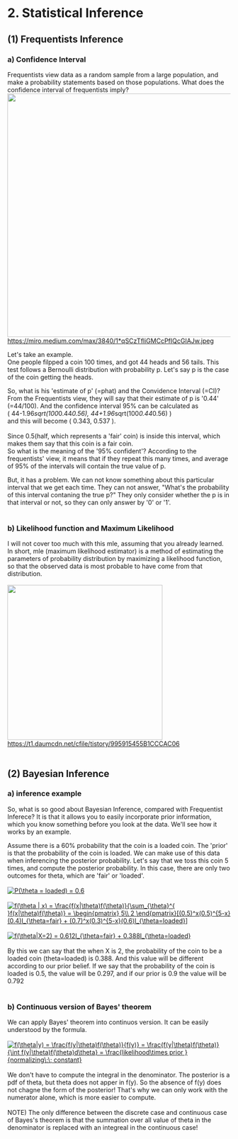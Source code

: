 # 2. Statistical Inference

## (1) Frequentists Inference
### a) Confidence Interval
Frequentists view data as a random sample from a large population, and make a probability statements based on those populations.
What does the confidence interval of frequentists imply?
</br>
<img src="https://miro.medium.com/max/3840/1*qSCzTfliGMCcPfIQcGIAJw.jpeg" width="550" /> </br>
https://miro.medium.com/max/3840/1*qSCzTfliGMCcPfIQcGIAJw.jpeg


Let's take an example. </br>
One people filpped a coin 100 times, and got 44 heads and 56 tails. This test
follows a Bernoulli distribution with probability p. 
Let's say p is the case of the coin getting the heads.
</br>

So, what is his 'estimate of p' (=phat) and the Convidence Interval (=CI)?
From the Frequentists view, they will say that their estimate of p is '0.44' (=44/100).
And the confidence interval 95% can be calculated as </br>
( 44-1.96*sqrt(100*0.44*0.56), 44+1.96*sqrt(100*0.44*0.56) ) </br>
and this will become ( 0.343, 0.537 ).
</br>
</br>
Since 0.5(half, which represents a 'fair' coin) is inside this interval, which makes them say
that this coin is a fair coin.
</br>
So what is the meaning of the '95% confident'?
According to the frequentists' view, it means that if they repeat this many times, and average of
95% of the intervals will contain the true value of p. 
</br>

But, it has a problem. We can not know something about
this particular interval that we get each time. They can not answer, "What's the probability of
this interval contaning the true p?" They only consider whether the p is in that interval or not, so they can only answer by '0' or '1'.
</br>
</br>

### b) Likelihood function and Maximum Likelihood
I will not cover too much with this mle, assuming that you already learned. </br>
In short, mle (maximum likelihood estimator) is a method of estimating the parameters of probability distribution 
by maximizing a likelihood function, so that the observed data is most probable to have come from that distribution.
</br>
</br>
<img src="https://t1.daumcdn.net/cfile/tistory/995915455B1CCCAC06" width="350" /> </br>
https://t1.daumcdn.net/cfile/tistory/995915455B1CCCAC06
</br>
</br>

## (2) Bayesian Inference

### a) inference example
So, what is so good about Bayesian Inference, compared with Frequentist Inferece? It is that it allows you to easily incorporate prior information, which you know something before you look at the data. We'll see how it works by an example.
</br>

Assume there is a 60% probability that the coin is a loaded coin. The 'prior' is that the probability of the coin is loaded. We can make use of this data when inferencing the posterior probability. Let's say that we toss this coin 5 times, and compute 
the posterior probability. In this case, there are only two outcomes for theta, which are 'fair' or 'loaded'.
</br>
</br>
<a href="https://www.codecogs.com/eqnedit.php?latex=P(\theta&space;=&space;loaded)&space;=&space;0.6" target="_blank"><img src="https://latex.codecogs.com/gif.latex?P(\theta&space;=&space;loaded)&space;=&space;0.6" title="P(\theta = loaded) = 0.6" /></a>
</br>
</br>
<a href="https://www.codecogs.com/eqnedit.php?latex=f(\theta&space;|&space;x)&space;=&space;\frac{f(x|\theta)f(\theta)}{\sum_{\theta}^{&space;}f(x|\theta)f(\theta)}&space;=&space;\begin{pmatrix}&space;5\\&space;2&space;\end{pmatrix}[(0.5)^x(0.5)^{5-x}(0.4)I_{\theta=fair}&space;&plus;&space;(0.7)^x(0.3)^{5-x}(0.6)I_{\theta=loaded}]" target="_blank"><img src="https://latex.codecogs.com/gif.latex?f(\theta&space;|&space;x)&space;=&space;\frac{f(x|\theta)f(\theta)}{\sum_{\theta}^{&space;}f(x|\theta)f(\theta)}&space;=&space;\begin{pmatrix}&space;5\\&space;2&space;\end{pmatrix}[(0.5)^x(0.5)^{5-x}(0.4)I_{\theta=fair}&space;&plus;&space;(0.7)^x(0.3)^{5-x}(0.6)I_{\theta=loaded}]" title="f(\theta | x) = \frac{f(x|\theta)f(\theta)}{\sum_{\theta}^{ }f(x|\theta)f(\theta)} = \begin{pmatrix} 5\\ 2 \end{pmatrix}[(0.5)^x(0.5)^{5-x}(0.4)I_{\theta=fair} + (0.7)^x(0.3)^{5-x}(0.6)I_{\theta=loaded}]" /></a>
</br>
</br>
<a href="https://www.codecogs.com/eqnedit.php?latex=f(\theta|X=2)&space;=&space;0.612I_{\theta=fair}&space;&plus;&space;0.388I_{\theta=loaded}" target="_blank"><img src="https://latex.codecogs.com/gif.latex?f(\theta|X=2)&space;=&space;0.612I_{\theta=fair}&space;&plus;&space;0.388I_{\theta=loaded}" title="f(\theta|X=2) = 0.612I_{\theta=fair} + 0.388I_{\theta=loaded}" /></a>
</br>
</br>
By this we can say that the when X is 2, the probability of the coin to be a loaded coin (theta=loaded) is 0.388.
And this value will be different according to our prior belief. If we say that the probability of the coin is loaded is 0.5, the value will be 0.297, and if our prior is 0.9 the value will be 0.792
</br>
</br>
### b) Continuous version of Bayes' theorem
We can apply Bayes' theorem into continuos version. It can be easily understood by the formula.
</br>
</br>
<a href="https://www.codecogs.com/eqnedit.php?latex=f(\theta|y)&space;=&space;\frac{f(y|\theta)f(\theta)}{f(y)}&space;=&space;\frac{f(y|\theta)f(\theta)}{\int&space;f(y|\theta)f(\theta)d\theta}&space;=&space;\frac{likelihood\times&space;prior&space;}{normalizing\;\;&space;constant}" target="_blank"><img src="https://latex.codecogs.com/gif.latex?f(\theta|y)&space;=&space;\frac{f(y|\theta)f(\theta)}{f(y)}&space;=&space;\frac{f(y|\theta)f(\theta)}{\int&space;f(y|\theta)f(\theta)d\theta}&space;=&space;\frac{likelihood\times&space;prior&space;}{normalizing\;\;&space;constant}" title="f(\theta|y) = \frac{f(y|\theta)f(\theta)}{f(y)} = \frac{f(y|\theta)f(\theta)}{\int f(y|\theta)f(\theta)d\theta} = \frac{likelihood\times prior }{normalizing\;\; constant}" /></a>
</br>
</br>
We don't have to compute the integral in the denominator. The posterior is a pdf of theta, but theta does not apper in f(y). So the absence of f(y) does not chagne the form of the posterior! That's why we can only work with the numerator alone, which is more easier to compute.
</br>
</br>
NOTE) The only difference between the discrete case and continuous case of Bayes's theorem is that the summation over all value of theta in the denominator is replaced with an integreal in the continuous case!
